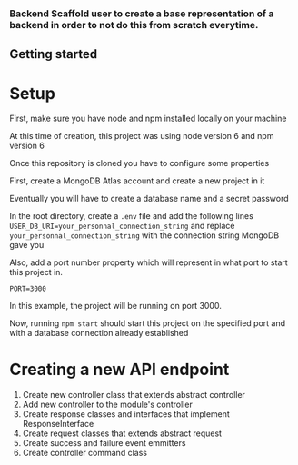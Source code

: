 ### Backend Scaffold user to create a base representation of a backend in order to not do this from scratch everytime.

## Getting started

# Setup

First, make sure you have node and npm installed locally on your machine

At this time of creation, this project was using node version 6 and npm version 6

Once this repository is cloned you have to configure some properties

First, create a MongoDB Atlas account and create a new project in it

Eventually you will have to create a database name and a secret password

In the root directory, create a ```.env``` file and add the following lines ```USER_DB_URI=your_personnal_connection_string``` and replace ```your_personnal_connection_string``` with the connection string MongoDB gave you

Also, add a port number property which will represent in what port to start this project in.

```PORT=3000``` 

In this example, the project will be running on port 3000.

Now, running ```npm start``` should start this project on the specified port and with a database connection already established

# Creating a new API endpoint

1. Create new controller class that extends abstract controller
2. Add new controller to the module's controller 
3. Create response classes and interfaces that implement ResponseInterface
4. Create request classes that extends abstract request
5. Create success and failure event emmitters
6. Create controller command class

